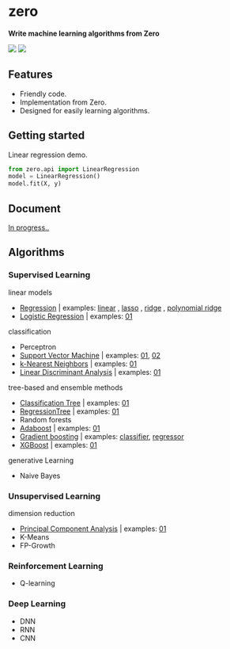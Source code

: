 # zero
**Write machine learning algorithms from Zero**

![](https://img.shields.io/badge/python-3.5+-blue.svg)
![](http://progressed.io/bar/18?)

## Features
- Friendly code.
- Implementation from Zero.
- Designed for easily learning algorithms.

## Getting started
Linear regression demo.

```python
from zero.api import LinearRegression
model = LinearRegression()
model.fit(X, y)
```

## Document
[In progress..](https://byzhi.github.io/zero/) 

## Algorithms

### Supervised Learning
linear models

- [Regression](./zero/supervised/regression.py)
 | examples: [linear](./examples/example_LinearRegression.py)
, [lasso](./examples/example_LassoRegression.py)
, [ridge](./examples/example_RidgeRegression.py)
, [polynomial ridge](./examples/example_PolynomialRidgeRegression.py)
- [Logistic Regression](./zero/supervised/logistic_regression.py) | examples: [01](./examples/example_LogisticRegression.py)

classification

- Perceptron
- [Support Vector Machine](./zero/supervised/support_vector_machine.py) | examples: [01](./examples/example_svm.py), [02](./examples/example_svm_02.py)
- [k-Nearest Neighbors](./zero/supervised/k_nearest_neighbors.py) | examples: [01](./examples/example_KNeighborsClassifier.py)
- [Linear Discriminant Analysis](./zero/supervised/linear_discriminant_analysis.py) | examples: [01](./examples/example_PCA_LDA.py)


tree-based and ensemble methods

- [Classification Tree](./zero/supervised/decision_tree.py) | examples: [01](./examples/example_ClassificationTree.py)
- [RegressionTree](./zero/supervised/decision_tree.py) | examples: [01](./examples/example_RegressionTree.py)
- Random forests
- [Adaboost](./zero/supervised/adaboost.py) | examples: [01](./examples/example_Adaboost.py)
- [Gradient boosting](./zero/supervised/gradient_boosting.py) | examples: [classifier](./examples/example_GradientBoostingClassifier.py), [regressor](./examples/example_GradientBoostingRegressor.py)
- [XGBoost](./zero/supervised/xgboost.py) | examples: [01](./examples/example_XGBoost.py)

generative Learning

- Naive Bayes

### Unsupervised Learning

dimension reduction

- [Principal Component Analysis](./zero/unsupervised/principal_component_analysis.py) | examples: [01](./examples/example_PCA_LDA.py)
-  K-Means
-  FP-Growth

### Reinforcement Learning
- Q-learning

### Deep Learning
- DNN
- RNN
- CNN
